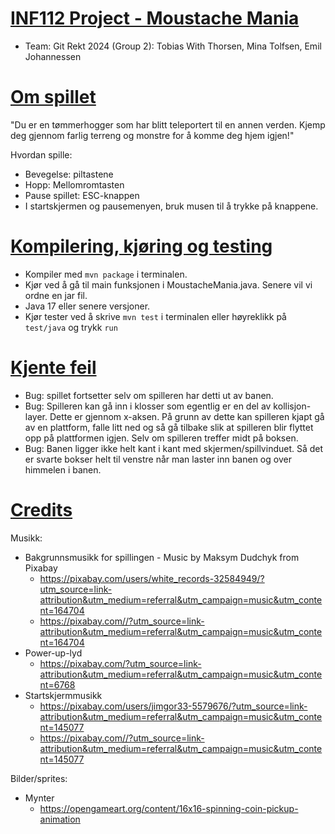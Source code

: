 # <u>INF112 Project - Moustache Mania</u>
- Team: Git Rekt 2024 (Group 2): Tobias With Thorsen, Mina Tolfsen, Emil Johannessen

# <u>Om spillet</u>
"Du er en tømmerhogger som har blitt teleportert til en annen verden. 
Kjemp deg gjennom farlig terreng og monstre for å komme deg hjem igjen!"

Hvordan spille:
- Bevegelse: piltastene
- Hopp: Mellomromtasten
- Pause spillet: ESC-knappen
- I startskjermen og pausemenyen, bruk musen til å trykke på knappene.

# <u>Kompilering, kjøring og testing</u>
- Kompiler med `mvn package` i terminalen.
- Kjør ved å gå til main funksjonen i MoustacheMania.java. Senere vil vi ordne en jar fil. 
- Java 17 eller senere versjoner.
- Kjør tester ved å skrive `mvn test` i terminalen eller høyreklikk på `test/java` og trykk `run`

# <u>Kjente feil</u>
- Bug: spillet fortsetter selv om spilleren har detti ut av banen.
- Bug: Spilleren kan gå inn i klosser som egentlig er en del av kollisjon-layer. Dette er gjennom x-aksen. På grunn av dette kan spilleren kjapt gå av en plattform, falle litt ned og så gå tilbake slik at spilleren blir flyttet opp på plattformen igjen. Selv om spilleren treffer midt på boksen.
- Bug: Banen ligger ikke helt kant i kant med skjermen/spillvinduet. Så det er svarte bokser helt til venstre når man laster inn banen og over himmelen i banen.


# <u>Credits</u>
Musikk:
- Bakgrunnsmusikk for spillingen - Music by Maksym Dudchyk from Pixabay
  - https://pixabay.com/users/white_records-32584949/?utm_source=link-attribution&utm_medium=referral&utm_campaign=music&utm_content=164704
  - https://pixabay.com//?utm_source=link-attribution&utm_medium=referral&utm_campaign=music&utm_content=164704
- Power-up-lyd
  - https://pixabay.com/?utm_source=link-attribution&utm_medium=referral&utm_campaign=music&utm_content=6768
- Startskjermmusikk
  - https://pixabay.com/users/jimgor33-5579676/?utm_source=link-attribution&utm_medium=referral&utm_campaign=music&utm_content=145077
  - https://pixabay.com//?utm_source=link-attribution&utm_medium=referral&utm_campaign=music&utm_content=145077
  
Bilder/sprites:
- Mynter
  - https://opengameart.org/content/16x16-spinning-coin-pickup-animation

